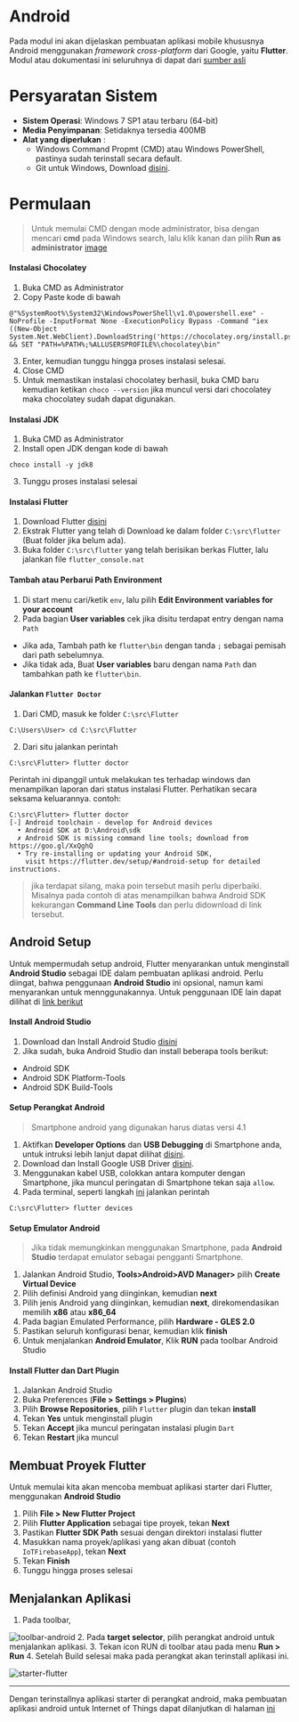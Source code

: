 # Android

Pada modul ini akan dijelaskan pembuatan aplikasi mobile khususnya Android menggunakan _framework cross-platform_ dari Google, yaitu **Flutter**. Modul atau dokumentasi ini seluruhnya di dapat dari [sumber asli](https://flutter.dev/docs/get-started/install/windows)

# Persyaratan Sistem

- **Sistem Operasi**: Windows 7 SP1 atau terbaru (64-bit)
- **Media Penyimpanan**: Setidaknya tersedia 400MB
- **Alat yang diperlukan** :
  - Windows Command Propmt (CMD) atau Windows PowerShell, pastinya sudah terinstall secara default.
  - Git untuk Windows, Download [disini](https://git-scm.com/download/win).

# Permulaan

> Untuk memulai CMD dengan mode administrator, bisa dengan mencari **cmd** pada Windows search, lalu klik kanan dan pilih **Run as administrator**
[image](/assets/image/cmd.png)

#### Instalasi Chocolatey

1. Buka CMD as Administrator
2. Copy Paste kode di bawah
```
@"%SystemRoot%\System32\WindowsPowerShell\v1.0\powershell.exe" -NoProfile -InputFormat None -ExecutionPolicy Bypass -Command "iex ((New-Object System.Net.WebClient).DownloadString('https://chocolatey.org/install.ps1'))" && SET "PATH=%PATH%;%ALLUSERSPROFILE%\chocolatey\bin"
```
3. Enter, kemudian tunggu hingga proses instalasi selesai.
4. Close CMD
5. Untuk memastikan instalasi chocolatey berhasil, buka CMD baru kemudian
   ketikan `choco --version` jika muncul versi dari chocolatey maka chocolatey
   sudah dapat digunakan.

#### Instalasi JDK

1. Buka CMD as Administrator
2. Install open JDK dengan kode di bawah
```
choco install -y jdk8
```
3. Tunggu proses instalasi selesai

#### Instalasi Flutter

1. Download Flutter [disini](https://storage.googleapis.com/flutter_infra/releases/stable/windows/flutter_windows_v1.2.1-stable.zip)
2. Ekstrak Flutter yang telah di Download ke dalam folder `C:\src\flutter` (Buat folder jika belum ada).
3. Buka folder `C:\src\flutter` yang telah berisikan berkas Flutter, lalu jalankan file `flutter_console.nat`

#### Tambah atau Perbarui Path Environment

1. Di start menu cari/ketik `env`, lalu pilih **Edit Environment variables for your account**
2. Pada bagian **User variables** cek jika disitu terdapat entry dengan nama `Path`
  - Jika ada, Tambah path ke `flutter\bin` dengan tanda `;` sebagai pemisah dari path sebelumnya.
  - Jika tidak ada, Buat **User variables** baru dengan nama `Path` dan tambahkan path ke `flutter\bin`.

#### Jalankan `Flutter Doctor`

1. Dari CMD, masuk ke folder `C:\src\Flutter`

```
C:\Users\User> cd C:\src\Flutter
```

2. Dari situ jalankan perintah

```
C:\src\Flutter> flutter doctor
```

Perintah ini dipanggil untuk melakukan tes terhadap windows dan menampilkan laporan dari status instalasi Flutter. Perhatikan secara seksama keluarannya.
contoh:

```
C:\src\Flutter> flutter doctor
[-] Android toolchain - develop for Android devices
  • Android SDK at D:\Android\sdk
  ✗ Android SDK is missing command line tools; download from https://goo.gl/XxQghQ
  • Try re-installing or updating your Android SDK,
    visit https://flutter.dev/setup/#android-setup for detailed instructions.
```

> jika terdapat silang, maka poin tersebut masih perlu diperbaiki. Misalnya pada contoh di atas menampilkan bahwa Android SDK kekurangan **Command Line Tools** 
> dan perlu didownload di link tersebut.

## Android Setup

Untuk mempermudah setup android, Flutter menyarankan untuk menginstall **Android Studio** sebagai IDE dalam pembuatan aplikasi android. Perlu diingat, bahwa 
penggunaan **Android Studio** ini opsional, namun kami menyarankan untuk mennggunakannya. Untuk penggunaan IDE lain dapat dilihat di [link berikut](https://flutter.dev/docs/get-started/editor?tab=androidstudio)

#### Install Android Studio
1. Download dan Install Android Studio [disini](https://developer.android.com/studio)
2. Jika sudah, buka Android Studio dan install beberapa tools berikut:
  - Android SDK
  - Android SDK Platform-Tools
  - Android SDK Build-Tools

#### Setup Perangkat Android
> Smartphone android yang digunakan harus diatas versi 4.1

1. Aktifkan **Developer Options** dan **USB Debugging** di Smartphone anda, untuk intruksi lebih lanjut dapat dilihat [disini](https://developer.android.com/studio/debug/dev-options).
2. Download dan Install Google USB Driver [disini](https://developer.android.com/studio/run/win-usb).
3. Menggunakan kabel USB, colokkan antara komputer dengan Smartphone, jika muncul peringatan di Smartphone tekan saja `allow`.
4. Pada terminal, seperti langkah [ini](http://localhost:3000/#/android_prerequisite?id=jalankan-flutter-doctor) jalankan perintah
```
C:\src\Flutter> flutter devices
```

#### Setup Emulator Android
> Jika tidak memungkinkan menggunakan Smartphone, pada **Android Studio** terdapat emulator sebagai pengganti Smartphone.

1. Jalankan Android Studio, **Tools>Android>AVD Manager>** pilih **Create Virtual Device**
2. Pilih definisi Android yang diinginkan, kemudian **next**
3. Pilih jenis Android yang diinginkan, kemudian **next**, direkomendasikan memilih __x86__ atau __x86_64__
4. Pada bagian Emulated Performance, pilih **Hardware - GLES 2.0**
5. Pastikan seluruh konfigurasi benar, kemudian klik **finish**
6. Untuk menjalankan **Android Emulator**, Klik **RUN** pada toolbar Android Studio

#### Install Flutter dan Dart Plugin

1. Jalankan Android Studio
2. Buka Preferences (**File > Settings > Plugins**)
3. Pilih **Browse Repositories**, pilih `Flutter` plugin dan tekan **install**
4. Tekan **Yes** untuk menginstall plugin
5. Tekan **Accept** jika muncul peringatan instalasi plugin `Dart`
6. Tekan **Restart** jika muncul


## Membuat Proyek Flutter

Untuk memulai kita akan mencoba membuat aplikasi starter dari Flutter, menggunakan **Android Studio**
1. Pilih **File > New Flutter Project**
2. Pilih **Flutter Application** sebagai tipe proyek, tekan **Next**
3. Pastikan **Flutter SDK Path** sesuai dengan direktori instalasi flutter
4. Masukkan nama proyek/aplikasi yang akan dibuat (contoh `IoTFirebaseApp`), tekan **Next**
5. Tekan **Finish**
6. Tunggu hingga proses selesai

## Menjalankan Aplikasi

1. Pada toolbar,

![toolbar-android](https://flutter.dev/assets/tools/android-studio/main-toolbar-857fe8c36d38020e27b502ec643ea8b1716edbe150cc6e39e3560f8fb7bda5b2.png)
2. Pada **target selector**, pilih perangkat android untuk menjalankan aplikasi. 
3. Tekan icon RUN di toolbar atau pada menu **Run > Run**
4. Setelah Build selesai maka pada perangkat akan terinstall aplikasi ini.

![starter-flutter](https://flutter.dev/assets/get-started/ios/starter-app-5e284e57b8dce587ea1dfdac7da616e6ec9dc263a409a9a8f99cf836340f47b8.png)

---

Dengan terinstallnya aplikasi starter di perangkat android, maka pembuatan aplikasi android untuk Internet of Things dapat dilanjutkan di halaman [ini](http://localhost:3000/#/android_coding)
